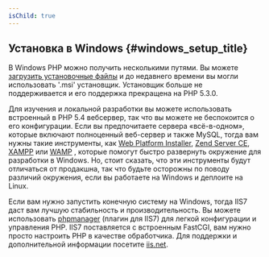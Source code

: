 ```yaml
---
isChild: true
---
```


## Установка в Windows {#windows_setup_title}

В Windows PHP можно получить несколькими путями. Вы можете [загрузить установочные файлы][php-downloads] и до недавнего времени вы могли использовать
'.msi' установщик. Установщик больше не поддерживается и его поддержка прекращена на PHP 5.3.0.

Для изучения и локальной разработки вы можете использовать встроенный в PHP 5.4 вебсервер, так что вы можете не беспокоится о его конфигурации.
Если вы предпочитаете сервера «всё-в-одном», которые включают полноценный веб-сервер и также MySQL, тогда вам нужны такие инструменты, как 
[Web Platform Installer][wpi], [Zend Server CE][zsce], [XAMPP][xampp] или [WAMP][wamp] , которые помогут быстро развернуть окружение для разработки в Windows.
Но, стоит сказать, что эти инструменты будут отличаться от продакшна, так что будьте осторожны по поводу различий окружения, если вы работаете на Windows
и деплоите на Linux.

Если вам нужно запустить конечную систему на Windows, тогда IIS7 даст вам лучшую стабильность и производительность. Вы можете использовать
[phpmanager][phpmanager] (плагин для IIS7) для легкой конфигурации и управления PHP. IIS7 поставляется с встроенным FastCGI,
вам нужно просто настроить PHP в качестве обработчика. Для поддержки и дополнительной информации посетите [iis.net][php-iis].

[php-downloads]: http://windows.php.net
[phpmanager]: http://phpmanager.codeplex.com/
[wpi]: http://www.microsoft.com/web/downloads/platform.aspx
[zsce]: http://www.zend.com/en/products/server-ce/
[xampp]: http://www.apachefriends.org/en/xampp.html
[wamp]: http://www.wampserver.com/
[php-iis]: http://php.iis.net/
